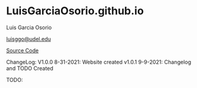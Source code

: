 # LuisGarciaOsorio.github.io

Luis Garcia Osorio

luisggo@udel.edu

[Source Code](https://github.com/LuisGarciaOsorio/LuisGarciaOsorio.github.io)

ChangeLog:
V1.0.0 8-31-2021: Website created
v1.0.1 9-9-2021: Changelog and TODO Created

TODO:



